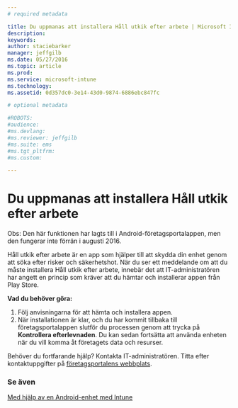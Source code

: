 ```yaml
---
# required metadata

title: Du uppmanas att installera Håll utkik efter arbete | Microsoft Intune
description:
keywords:
author: staciebarker
manager: jeffgilb
ms.date: 05/27/2016
ms.topic: article
ms.prod:
ms.service: microsoft-intune
ms.technology:
ms.assetid: 0d357dc0-3e14-43d0-9874-6886ebc847fc

# optional metadata

#ROBOTS:
#audience:
#ms.devlang:
#ms.reviewer: jeffgilb
#ms.suite: ems
#ms.tgt_pltfrm:
#ms.custom:

---
```


# Du uppmanas att installera Håll utkik efter arbete
Obs: Den här funktionen har lagts till i Android-företagsportalappen, men den fungerar inte förrän i augusti 2016. 

Håll utkik efter arbete är en app som hjälper till att skydda din enhet genom att söka efter risker och säkerhetshot. När du ser ett meddelande om att du måste installera Håll utkik efter arbete, innebär det att IT-administratören har angett en princip som kräver att du hämtar och installerar appen från Play Store.

**Vad du behöver göra:**

1.  Följ anvisningarna för att hämta och installera appen. 
2.  När installationen är klar, och du har kommit tillbaka till företagsportalappen slutför du processen genom att trycka på **Kontrollera efterlevnaden**. Du kan sedan fortsätta att använda enheten när du vill komma åt företagets data och resurser.

Behöver du fortfarande hjälp? Kontakta IT-administratören. Titta efter kontaktuppgifter på [företagsportalens webbplats](http://portal.manage.microsoft.com).

### Se även
[Med hjälp av en Android-enhet med Intune](using-your-android-device-with-intune.md)


<!--HONumber=Jun16_HO2-->


